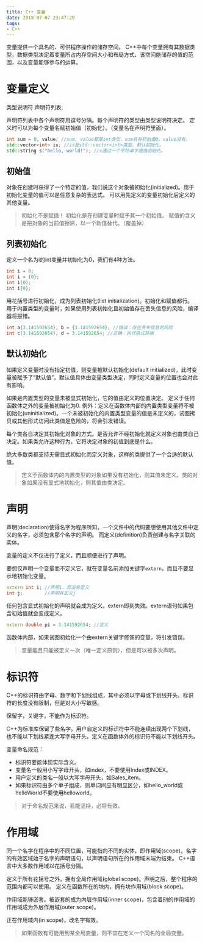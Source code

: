 ```yaml
---
title: C++ 变量
date: 2018-07-07 23:47:20
tags:
- C++
---
```


变量提供一个具名的、可供程序操作的储存空间。
C++中每个变量拥有其数据类型，数据类型决定着变量所占内存空间大小和布局方式、该空间能储存的值的范围，以及变量能够参与的运算。

# 变量定义

类型说明符 声明符列表;

声明符列表中各个声明符用逗号分隔。每个声明符的类型由类型说明符决定。
定义时可以为每个变量名赋初始值（初始化）。（变量名在声明符里面）。

```C++
int sum = 0, value; //sum, value都是int类型，sum具有初始值0，value没有。
std::vector<int> is; //is是std::vector<int>类型。默认初始化。
std::string s("hello, world!"); //s通过一个字符串字面值初始化。
```

## 初始值

对象在创建时获得了一个特定的值，我们说这个对象被初始化(initialized)。用于初始化变量的值可以是任意复杂的表达式。
可以用先定义的变量初始化后定义的其他变量。

> 初始化不是赋值！
> 初始化是在创建变量时赋予其一个初始值。
> 赋值的含义是把对象的当前值擦除，以一个新值替代。（覆盖掉）

## 列表初始化

定义一个名为i的int变量并初始化为0，我们有4种方法。

```C++
int i = 0;
int i = {0};
int i(0);
int i{0};
```

用花括号进行初始化，成为列表初始化(list initialization)。初始化和赋值都行。
用于内置类型的变量时，如果使用列表初始化且初始值存在丢失信息的风险，编译器将报错。

```C++
int a{3.141592654}, b = {3.141592654}; //错误：存在丢失信息的风险
int c(3.141592654), d = 3.141592654; //正确：执行隐式转换
```

## 默认初始化

如果定义变量时没有指定初值，则变量被默认初始化(default initialized)，此时变量被赋予了“默认值”。默认值具体由变量类型决定，同时定义变量的位置也会对此有影响。

如果是内置类型的变量未被显式初始化，它的值由定义的位置决定。
定义于任何函数体之外的变量被初始化为0.
例外：定义在函数体内部的内置类型变量将不被初始化(uninitialized)。一个未被初始化的内置类型变量的值是未定义的，试图拷贝或其他形式访问此类值是危险的，将会引发错误。

每个类各自决定其初始化对象的方式。是否允许不经初始化就定义对象也由类自己决定。如果类允许这种行为，它将决定对象的初值到底是什么。

绝大多数类都支持无需显式初始化而定义对象，这样的类提供了一个合适的默认值。

> 定义于函数体内的内置类型的对象如果没有初始化，则其值未定义。类的对象如果没有显式地初始化，则其值由类决定。

# 声明

声明(declaration)使得名字为程序所知，一个文件中的代码要想使用其他文件中定义的名字，必须包含那个名字的声明。
而定义(definition)负责创建与名字关联的实体。

变量的定义不仅进行了定义，而且顺便进行了声明。

要想仅声明一个变量而不定义它，就在变量名前添加关键字`extern`，而且不要显示地初始化变量。

```C++
extern int i; //声明i，而没有定义
int j;        //声明并定义j
```

任何包含显式初始化的声明就会成为定义。extern即刻失效。extern语句如果包含初始值就会变成定义。

```C++
extern double pi = 3.141592654; //定义
```

函数体内部，如果试图初始化一个由extern关键字修饰的变量，将引发错误。

> 变量能且只能被定义一次（唯一定义原则），但是可以被多次声明。

# 标识符

C++的标识符由字母、数字和下划线组成，其中必须以字母或下划线开头。标识符的长度没有限制，但是对大小写敏感。

保留字，关键字，不能作为标识符。

C++为标准库保留了些名字。用户自定义的标识符中不能连续出现两个下划线，也不能以下划线紧连大写字母开头。定义在函数体外的标识符不能以下划线开头。

变量命名规范：
* 标识符要能体现实际含义。
* 变量名一般用小写字母开头，如index，不要使用Index或INDEX。
* 用户定义的类名一般以大写字母开头，如Sales_item。
* 如果标识符由多个单子组成，则单词间应有明显区分，如hello_world或helloWorld不要使用helloworld。

> 对于命名规范来说，若能坚持，必将有效。

# 作用域

同一个名字在程序中的不同位置，可能指向不同的实体，即作用域(scope)。名字的有效区域始于名字的声明语句，以声明语句所在的作用域末端为结束。
C++语言中大多数作用域以花括号分隔。

定义于所有花括号之外，拥有全局作用域(global scope)。声明之后，整个程序的范围内都可以使用。
定义在函数所在的块内，拥有块作用域(block scope)。

作用域能够嵌套。被嵌套的成为内层作用域(inner scope)，包含着别的作用域的作用域成为外层作用域(outer scope)。

正在作用域内(in scope)，改名字有效。

> 如果函数有可能用到某全局变量，则不宜在定义一个同名的全局变量。
